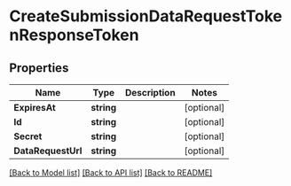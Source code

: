 # CreateSubmissionDataRequestTokenResponseToken

## Properties
Name | Type | Description | Notes
------------ | ------------- | ------------- | -------------
**ExpiresAt** | **string** |  | [optional] 
**Id** | **string** |  | [optional] 
**Secret** | **string** |  | [optional] 
**DataRequestUrl** | **string** |  | [optional] 

[[Back to Model list]](../README.md#documentation-for-models) [[Back to API list]](../README.md#documentation-for-api-endpoints) [[Back to README]](../README.md)


